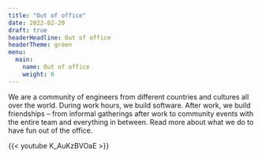 ```yaml
---
title: "Out of office"
date: 2022-02-20
draft: true
headerHeadline: Out of office
headerTheme: green
menu:
  main:
    name: Out of office
    weight: 6
---
```


We are a community of engineers from different countries and cultures all over the world. During work hours, we build software. After work, we build friendships – from informal gatherings after work to community events with the entire team and everything in between. Read more about what we do to have fun out of the office.

{{< youtube K_AuKzBVOaE >}}